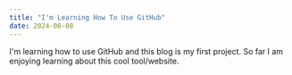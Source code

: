 ```yaml
---
title: "I'm Learning How To Use GitHub"
date: 2024-06-08
---
```


I'm learning how to use GitHub and this blog is my first project. So far I am enjoying learning about this cool tool/website.
